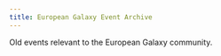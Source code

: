 ```yaml
---
title: European Galaxy Event Archive
---
```


Old events relevant to the European Galaxy community.


